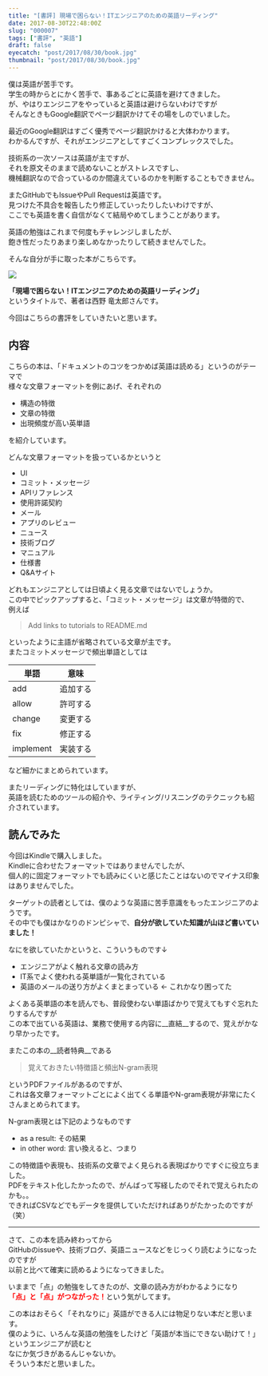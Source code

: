 ```yaml
---
title: "[書評] 現場で困らない！ITエンジニアのための英語リーディング"
date: 2017-08-30T22:48:00Z
slug: "000007"
tags: ["書評", "英語"]
draft: false
eyecatch: "post/2017/08/30/book.jpg"
thumbnail: "post/2017/08/30/book.jpg"
---
```

僕は英語が苦手です。  
学生の時からとにかく苦手で、事あるごとに英語を避けてきました。  
が、やはりエンジニアをやっていると英語は避けらないわけですが  
そんなときもGoogle翻訳でページ翻訳かけてその場をしのでいました。  

最近のGoogle翻訳はすごく優秀でページ翻訳かけると大体わかります。  
わかるんですが、それがエンジニアとしてすごくコンプレックスでした。  

技術系の一次ソースは英語が主ですが、  
それを原文そのままで読めないことがストレスですし、  
機械翻訳なので合っているのか間違えているのかを判断することもできません。  

またGitHubでもIssueやPull Requestは英語です。  
見つけた不具合を報告したり修正していったりしたいわけですが、  
ここでも英語を書く自信がなくて結局やめてしまうことがあります。  

英語の勉強はこれまで何度もチャレンジしましたが、  
飽き性だったりあまり楽しめなかったりして続きませんでした。  

そんな自分が手に取った本がこちらです。  

<a href="https://www.amazon.co.jp/%E7%8F%BE%E5%A0%B4%E3%81%A7%E5%9B%B0%E3%82%89%E3%81%AA%E3%81%84-IT%E3%82%A8%E3%83%B3%E3%82%B8%E3%83%8B%E3%82%A2%E3%81%AE%E3%81%9F%E3%82%81%E3%81%AE%E8%8B%B1%E8%AA%9E%E3%83%AA%E3%83%BC%E3%83%87%E3%82%A3%E3%83%B3%E3%82%B0-%E8%A5%BF%E9%87%8E-%E7%AB%9C%E5%A4%AA%E9%83%8E-ebook/dp/B073J7N5GR/ref=as_li_ss_il?ie=UTF8&qid=1504096316&sr=8-1&keywords=%E3%82%A8%E3%83%B3%E3%82%B8%E3%83%8B%E3%82%A2%E3%80%80%E8%8B%B1%E8%AA%9E&linkCode=li3&tag=morix1500-22&linkId=9b67b7e5ea8e16919776d9f64b92b5fc" target="_blank"><img border="0" src="//ws-fe.amazon-adsystem.com/widgets/q?_encoding=UTF8&ASIN=B073J7N5GR&Format=_SL250_&ID=AsinImage&MarketPlace=JP&ServiceVersion=20070822&WS=1&tag=morix1500-22" ></a><img src="https://ir-jp.amazon-adsystem.com/e/ir?t=morix1500-22&l=li3&o=9&a=B073J7N5GR" width="1" height="1" border="0" alt="" style="border:none !important; margin:0px !important;" />

__「現場で困らない！ITエンジニアのための英語リーディング」__  
というタイトルで、著者は西野 竜太郎さんです。  

今回はこちらの書評をしていきたいと思います。

## 内容
こちらの本は、「ドキュメントのコツをつかめば英語は読める」というのがテーマで  
様々な文章フォーマットを例にあげ、それぞれの

* 構造の特徴
* 文章の特徴
* 出現頻度が高い英単語

を紹介しています。  

どんな文章フォーマットを扱っているかというと  

* UI
* コミット・メッセージ
* APIリファレンス
* 使用許諾契約
* メール
* アプリのレビュー
* ニュース
* 技術ブログ
* マニュアル
* 仕様書
* Q&Aサイト

どれもエンジニアとしては日頃よく見る文章ではないでしょうか。  
この中でピックアップすると、「コミット・メッセージ」は文章が特徴的で、  
例えば  

> Add links to tutorials to README.md

といったように主語が省略されている文章が主です。  
またコミットメッセージで頻出単語としては

|単語|意味|
|---|---|
|add|追加する|
|allow|許可する|
|change|変更する|
|fix|修正する|
|implement|実装する|

など細かにまとめられています。  

またリーディングに特化はしていますが、  
英語を読むためのツールの紹介や、ライティング/リスニングのテクニックも紹介されています。  

## 読んでみた
今回はKindleで購入しました。  
Kindleに合わせたフォーマットではありませんでしたが、  
個人的に固定フォーマットでも読みにくいと感じたことはないのでマイナス印象はありませんでした。  

ターゲットの読者としては、僕のような英語に苦手意識をもったエンジニアのようです。  
その中でも僕はかなりのドンピシャで、__自分が欲していた知識が山ほど書いていました！__

なにを欲していたかというと、こういうものです↓

* エンジニアがよく触れる文章の読み方
* IT系でよく使われる英単語が一覧化されている
* 英語のメールの送り方がよくまとまっている ← これかなり困ってた

よくある英単語の本を読んでも、普段使わない単語ばかりで覚えてもすぐ忘れたりするんですが  
この本で出ている英語は、業務で使用する内容に__直結__するので、覚えがかなり早かったです。  

またこの本の__読者特典__である

>覚えておきたい特徴語と頻出N-gram表現

というPDFファイルがあるのですが、  
これは各文章フォーマットごとによく出てくる単語やN-gram表現が非常にたくさんまとめられてます。

N-gram表現とは下記のようなものです

* as a result: その結果
* in other word: 言い換えると、つまり

この特徴語や表現も、技術系の文章でよく見られる表現ばかりですぐに役立ちました。  
PDFをテキスト化したかったので、がんばって写経したのでそれで覚えられたのかも。。  
できればCSVなどでもデータを提供していただければありがたかったのですが（笑）  


---

さて、この本を読み終わってから  
GitHubのissueや、技術ブログ、英語ニュースなどをじっくり読むようになったのですが  
以前と比べて確実に読めるようになってきました。  

いままで「点」の勉強をしてきたのが、文章の読み方がわかるようになり  
<span style="color:red">__「点」と「点」がつながった！__</span>という気がしてます。

この本はおそらく「それなりに」英語ができる人には物足りない本だと思います。  
僕のように、いろんな英語の勉強をしたけど「英語が本当にできない助けて！」というエンジニアが読むと  
なにか気づきがあるんじゃないか。  
そういう本だと思いました。